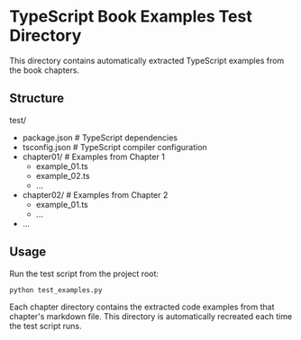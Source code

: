 # TypeScript Book Examples Test Directory

This directory contains automatically extracted TypeScript examples from the book chapters.

## Structure

test/
- package.json         # TypeScript dependencies
- tsconfig.json        # TypeScript compiler configuration
- chapter01/           # Examples from Chapter 1
  - example_01.ts
  - example_02.ts
  - ...
- chapter02/           # Examples from Chapter 2
  - example_01.ts
  - ...
- ...

## Usage
Run the test script from the project root:
```bash
python test_examples.py
```

Each chapter directory contains the extracted code examples from that chapter's markdown file.
This directory is automatically recreated each time the test script runs.

